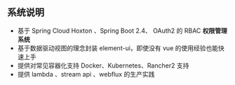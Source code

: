 ## 系统说明

- 基于 Spring Cloud Hoxton 、Spring Boot 2.4、 OAuth2 的 RBAC **权限管理系统**
- 基于数据驱动视图的理念封装 element-ui，即使没有 vue 的使用经验也能快速上手
- 提供对常见容器化支持 Docker、Kubernetes、Rancher2 支持
- 提供 lambda 、stream api 、webflux 的生产实践
